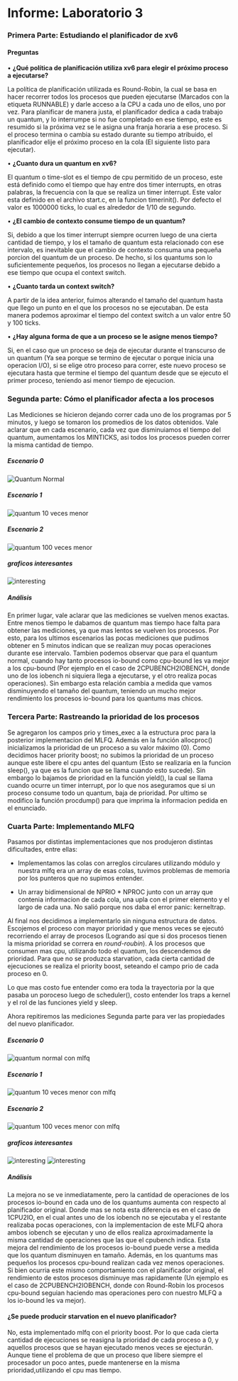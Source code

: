# Informe: Laboratorio 3 #

### Primera Parte: Estudiando el planificador de xv6 ###

#### Preguntas ####
 
• **¿Qué política de planificación utiliza xv6 para elegir el próximo proceso a ejecutarse?**
	
La política de planificación utilizada es Round-Robin, la cual se basa en hacer recorrer todos los procesos que pueden ejecutarse (Marcados con la etiqueta RUNNABLE) y darle acceso a la CPU a cada uno de 	ellos, uno por vez. Para planificar de manera justa, el planificador dedica a cada trabajo un quantum, y lo interrumpe si no fue completado en ese tiempo, este es resumido si la próxima vez se le asigna una franja 
horaria a ese proceso. Si el proceso termina o cambia su estado durante su tiempo atribuido, el planificador elije el próximo proceso en la cola (El siguiente listo para ejecutar).

• **¿Cuanto dura un quantum en xv6?**

 El quantum o time-slot es el tiempo de cpu permitido de un proceso, este está definido como el tiempo que hay entre dos timer interrupts, en otras palabras,
 la frecuencia con la que se realiza un timer interrupt. Este valor esta definido en el archivo start.c, en la funcion timerinit(). Por defecto el valor es 
 1000000 ticks, lo cual es alrededor de 1/10 de segundo.
        	
• **¿El cambio de contexto consume tiempo de un quantum?**

  Si, debido a que los timer interrupt siempre ocurren luego de una cierta cantidad de tiempo, y los el tamaño de quantum esta relacionado con ese intervalo, es inevitable
  que el cambio de contexto consuma una pequeña porcion del quantum de un proceso. De hecho, si los quantums son lo suficientemente pequeños, los procesos no llegan a ejecutarse
  debido a ese tiempo que ocupa el context switch.

• **¿Cuanto tarda un context switch?**

  A partir de la idea anterior, fuimos alterando el tamaño del quantum hasta que llego un punto en el que los procesos no se ejecutaban. De esta manera podemos aproximar el tiempo del
  context switch a un valor entre 50 y 100 ticks.
        
• **¿Hay alguna forma de que a un proceso se le asigne menos tiempo?**

  Si, en el caso que un proceso se deja de ejecutar durante el transcurso de un quantum (Ya sea porque se termino de ejecutar o porque inicia una operacion I/O), si se 
  elige otro proceso para correr, este nuevo proceso se ejecutara hasta que termine el tiempo del quantum desde que se ejecuto el primer proceso, teniendo asi menor tiempo de ejecucion.


### Segunda parte: Cómo el planificador afecta a los procesos ###

Las Mediciones se hicieron dejando correr cada uno de los programas por 5 minutos, y luego se tomaron los promedios de los datos obtenidos.
Vale aclarar que en cada escenario, cada vez que disminuiamos el tiempo del quantum, aumentamos los MINTICKS, asi todos los procesos pueden 
correr la misma cantidad de tiempo.

##### Escenario 0 #####
        
![Quantum Normal](grafic/rr_compare_io_cpu.jpeg)       

      
##### Escenario 1 #####
    
![quantum 10 veces menor](grafic/rr_compare_io_cpu_10.jpeg)

##### Escenario 2 #####
  
![quantum 100 veces menor](grafic/rr_compare_io_cpu_100.jpeg)

##### graficos interesantes #####

![interesting](grafic/intercalado_rr.jpeg)
       
##### Análisis 
 
  En primer lugar, vale aclarar que las mediciones se vuelven menos exactas. Entre menos tiempo le dabamos de quantum
  mas tiempo hace falta para obtener las mediciones, ya que mas lentos se vuelven los procesos. Por esto, para los ultimos escenarios
  las pocas mediciones que pudimos obtener en 5 minutos indican que se realizan muy pocas operaciones durante ese intervalo.
  Tambien podemos observar que para el quantum normal, cuando hay tanto procesos io-bound como cpu-bound les va mejor a los
  cpu-bound (Por ejemplo en el caso de 2CPUBENCH2IOBENCH, donde uno de los iobench ni siquiera llega a ejecutarse, y el otro realiza pocas
  operaciones). Sin embargo esta relación cambia a medida que vamos disminuyendo el tamaño del quantum, teniendo un mucho mejor rendimiento
  los procesos io-bound para los quantums mas chicos.
  
    
### Tercera Parte: Rastreando la prioridad de los procesos 

Se agregaron los campos prio y times_exec a la estructura proc para la posterior implementacion del MLFQ. Además en la función allocproc() inicializamos
la prioridad de un proceso a su valor máximo (0). 
Como decidimos hacer priority boost; no subimos la prioridad de un proceso aunque este libere el cpu antes del quantum (Esto se realizaria en la funcion sleep(),
ya que es la funcion que se llama cuando esto sucede). Sin embargo lo bajamos de prioridad en la función yield(), la cual se llama cuando ocurre un timer interrupt,
por lo que nos aseguramos que si un proceso consume todo un quantum, baja de prioridad.
Por ultimo se modifico la función procdump() para que imprima la informacion pedida en el enunciado.


### Cuarta Parte: Implementando MLFQ ###

Pasamos por distintas implementaciones que nos produjeron distintas dificultades, entre ellas:

 + Implementamos las colas con arreglos circulares utilizando módulo y nuestra mlfq era un array de esas colas, tuvimos problemas de memoria por los punteros que no supimos entender.

 + Un array bidimensional de NPRIO * NPROC junto con un array que contenia informacion de cada cola, una upla con el primer elemento y el largo de cada una.
   No salió porque nos daba el error panic: kerneltrap.
   
 
Al final nos decidimos a implementarlo sin ninguna estructura de datos. Escojemos el proceso con mayor prioridad y que menos veces se ejecutó recorriendo el array de procesos (Logrando así que si 
dos procesos tienen la misma prioridad se correra en *round-roubin*).
A los procesos que consumen mas cpu, utilizando todo el quantum, los descendemos de prioridad. Para que no se produzca starvation, cada cierta cantidad de ejecuciones se realiza el priority boost, 
seteando el campo prio de cada proceso en 0.
    
Lo que mas costo fue entender como era toda la trayectoria por la que pasaba un poroceso luego de scheduler(), costo entender los traps a kernel y el rol de las funciones yield y sleep.
     



Ahora repitiremos las mediciones Segunda parte para ver las propiedades del nuevo planificador.


##### Escenario 0 #####

![quantum normal con mlfq](grafic/MLFQ_compare_io_cpu.jpeg)

##### Escenario 1 #####

![quantum 10 veces menor con mlfq](grafic/MLFQ_compare_io_cpu_10.jpeg)

##### Escenario 2 #####

![quantum 100 veces menor con mlfq](grafic/MLFQ_compare_io_cpu_100.jpeg)

##### graficos interesantes #####

![interesting](grafic/1cpu_2io_mlfq.jpeg)
![interesting](grafic/2cpu_1io_mlfq.jpeg)

##### Análisis 

La mejora no se ve inmediatamente, pero la cantidad de operaciones de los procesos io-bound en cada uno de los quantums aumenta
con respecto al planificador original. Donde mas se nota esta diferencia es en el caso de 1CPU2IO, en el cual antes uno de los iobench
no se ejecutaba y el restante realizaba pocas operaciones, con la implementacion de este MLFQ ahora ambos iobench se ejecutan y uno de ellos
realiza aproximadamente la misma cantidad de operaciones que las que el cpubench indica. Esta mejora del rendimiento de los procesos io-bound 
puede verse a medida que los quantum disminuyen en tamaño. Además, en los quantums mas pequeños los procesos
cpu-bound realizan cada vez menos operaciones. Si bien ocurria este mismo comportamiento con el planificador original, el rendimiento de 
estos procesos disminuye mas rapidamente (Un ejemplo es el caso de 2CPUBENCH2IOBENCH, donde con Round-Robin los procesos cpu-bound seguian 
haciendo mas operaciones pero con nuestro MLFQ a los io-bound les va mejor).



#### ¿Se puede producir starvation en el nuevo planificador? ####

   No, esta implementado mlfq con el priority boost. Por lo que cada cierta cantidad de ejecuciones se reasigna
   la prioridad de cada proceso a 0, y aquellos procesos que se hayan ejecutado menos veces se ejecturán. Aunque 
   tiene el problema de que un proceso que libere siempre el procesador un poco antes, puede mantenerse en 
   la misma prioridad,utilizando el cpu mas tiempo.

